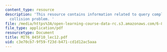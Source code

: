 ```yaml
---
content_type: resource
description: 'This resource contains information related to query complexity and the
  collision problem. '
file: /media/https%3A/open-learning-course-data-rc.s3.amazonaws.com/6-845-quantum-complexity-theory-fall-2010/c3e70cb79f59f23db471cd1d12ac5aaa_MIT6_845F10_lec12.pdf
file_type: application/pdf
resourcetype: Document
title: MIT6_845F10_lec12.pdf
uid: c3e70cb7-9f59-f23d-b471-cd1d12ac5aaa
---
```

